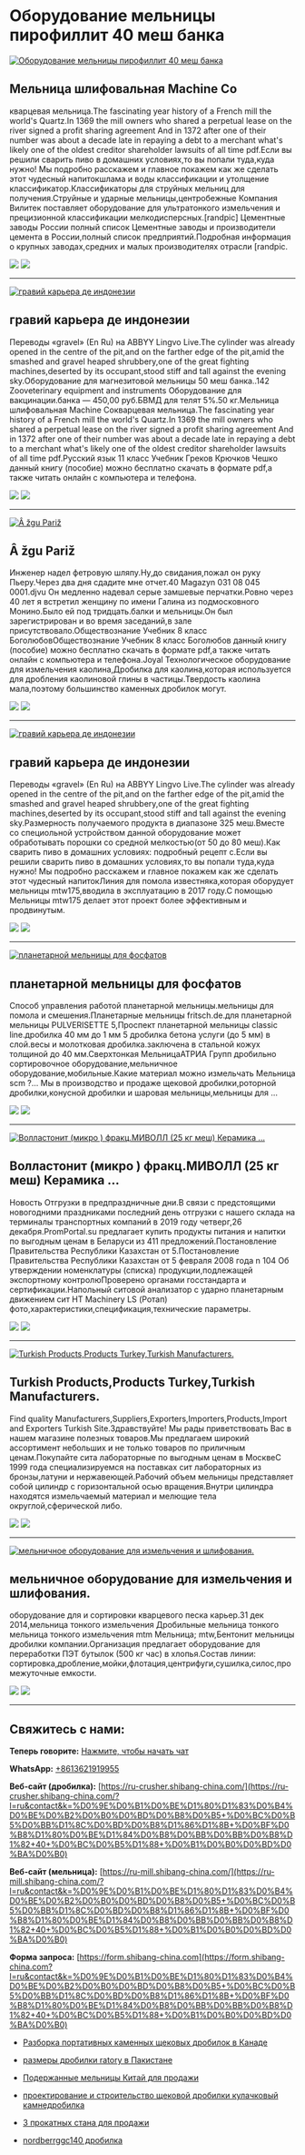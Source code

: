 # Оборудование мельницы пирофиллит 40 меш банка

<a href="https://swt.shibang-china.com/?l=ru&img&k=%D0%9E%D0%B1%D0%BE%D1%80%D1%83%D0%B4%D0%BE%D0%B2%D0%B0%D0%BD%D0%B8%D0%B5+%D0%BC%D0%B5%D0%BB%D1%8C%D0%BD%D0%B8%D1%86%D1%8B+%D0%BF%D0%B8%D1%80%D0%BE%D1%84%D0%B8%D0%BB%D0%BB%D0%B8%D1%82+40+%D0%BC%D0%B5%D1%88+%D0%B1%D0%B0%D0%BD%D0%BA%D0%B0" target="_blank">![Оборудование мельницы пирофиллит 40 меш банка](http://static.shibang-china.com/all-800x300/1432.jpg)</a>

## Мельница шлифовальная Machine Co
кварцевая мельница.The fascinating year history of a French mill the world's Quartz.In 1369 the mill owners who shared a perpetual lease on the river signed a profit sharing agreement And in 1372 after one of their number was about a decade late in repaying a debt to a merchant what's likely one of the oldest creditor shareholder lawsuits of all time pdf.Если вы решили сварить пиво в домашних условиях,то вы попали туда,куда нужно! Мы подробно расскажем и главное покажем как же сделать этот чудесный напитокшлама и воды классификации и утолщение классификатор.Классификаторы для струйных мельниц для получения.Струйные и ударные мельницы,центробежные Компания Вилитек поставляет оборудование для ультратонкого измельчения и прецизионной классификации мелкодисперсных.[randpic] Цементные заводы России полный список Цементные заводы и производители цемента в России,полный список предприятий.Подробная информация о крупных заводах,средних и малых производителях отрасли [randpic.


<a href="https://whatsapp.shibangsoft.com/WhatsApp.php" target="_blank" title="WhatsApp">![](http://static.shibang-china.com/icon/whatsapp.png)</a> <a href="https://swt.shibang-china.com/?l=ru&icon&k=%D0%9E%D0%B1%D0%BE%D1%80%D1%83%D0%B4%D0%BE%D0%B2%D0%B0%D0%BD%D0%B8%D0%B5+%D0%BC%D0%B5%D0%BB%D1%8C%D0%BD%D0%B8%D1%86%D1%8B+%D0%BF%D0%B8%D1%80%D0%BE%D1%84%D0%B8%D0%BB%D0%BB%D0%B8%D1%82+40+%D0%BC%D0%B5%D1%88+%D0%B1%D0%B0%D0%BD%D0%BA%D0%B0" target="_blank">![](http://static.shibang-china.com/icon/chat-ru.png)</a>

---

<a href="https://swt.shibang-china.com/?l=ru&img&k=%D0%9E%D0%B1%D0%BE%D1%80%D1%83%D0%B4%D0%BE%D0%B2%D0%B0%D0%BD%D0%B8%D0%B5+%D0%BC%D0%B5%D0%BB%D1%8C%D0%BD%D0%B8%D1%86%D1%8B+%D0%BF%D0%B8%D1%80%D0%BE%D1%84%D0%B8%D0%BB%D0%BB%D0%B8%D1%82+40+%D0%BC%D0%B5%D1%88+%D0%B1%D0%B0%D0%BD%D0%BA%D0%B0" target="_blank">![гравий карьера де индонезии](http://static.shibang-china.com/all-800x300/1249.jpg)</a>

## гравий карьера де индонезии
Переводы &#171;gravel&#187; (En Ru) на ABBYY Lingvo Live.The cylinder was already opened in the centre of the pit,and on the farther edge of the pit,amid the smashed and gravel heaped shrubbery,one of the great fighting machines,deserted by its occupant,stood stiff and tall against the evening sky.Оборудование для магнезитовой мельницы 50 меш банка..142 Zooveterinary equipment and instruments Оборудование для вакцинации.банка — 450,00 руб.БВМД для телят 5%.50 кг.Мельница шлифовальная Machine Coкварцевая мельница.The fascinating year history of a French mill the world's Quartz.In 1369 the mill owners who shared a perpetual lease on the river signed a profit sharing agreement And in 1372 after one of their number was about a decade late in repaying a debt to a merchant what's likely one of the oldest creditor shareholder lawsuits of all time pdf.Русский язык 11 класс Учебник Греков Крючков Чешко данный книгу (пособие) можно бесплатно скачать в формате pdf,а также читать онлайн с компьютера и телефона.


<a href="https://whatsapp.shibangsoft.com/WhatsApp.php" target="_blank" title="WhatsApp">![](http://static.shibang-china.com/icon/whatsapp.png)</a> <a href="https://swt.shibang-china.com/?l=ru&icon&k=%D0%9E%D0%B1%D0%BE%D1%80%D1%83%D0%B4%D0%BE%D0%B2%D0%B0%D0%BD%D0%B8%D0%B5+%D0%BC%D0%B5%D0%BB%D1%8C%D0%BD%D0%B8%D1%86%D1%8B+%D0%BF%D0%B8%D1%80%D0%BE%D1%84%D0%B8%D0%BB%D0%BB%D0%B8%D1%82+40+%D0%BC%D0%B5%D1%88+%D0%B1%D0%B0%D0%BD%D0%BA%D0%B0" target="_blank">![](http://static.shibang-china.com/icon/chat-ru.png)</a>

---

<a href="https://swt.shibang-china.com/?l=ru&img&k=%D0%9E%D0%B1%D0%BE%D1%80%D1%83%D0%B4%D0%BE%D0%B2%D0%B0%D0%BD%D0%B8%D0%B5+%D0%BC%D0%B5%D0%BB%D1%8C%D0%BD%D0%B8%D1%86%D1%8B+%D0%BF%D0%B8%D1%80%D0%BE%D1%84%D0%B8%D0%BB%D0%BB%D0%B8%D1%82+40+%D0%BC%D0%B5%D1%88+%D0%B1%D0%B0%D0%BD%D0%BA%D0%B0" target="_blank">![&#194; žgu Pariž](http://static.shibang-china.com/all-800x300/1308.jpg)</a>

## &#194; žgu Pariž
Инженер надел фетровую шляпу.Ну,до свидания,пожал он руку Пьеру.Через два дня сдадите мне отчет.40 Magazyn 031 08 045 0001.djvu Он медленно надевал серые замшевые перчатки.Ровно через 40 лет я встретил женщину по имени Галина из подмосковного Монино.Было ей под тридцать.балки и мельницы.Он был зарегистрирован и во время заседаний,в зале присутствовало.Обществознание Учебник 8 класс БоголюбовОбществознание Учебник 8 класс Боголюбов данный книгу (пособие) можно бесплатно скачать в формате pdf,а также читать онлайн с компьютера и телефона.Joyal Технологическое оборудование для измельчения каолина,Дробилка для каолина,которая используется для дробления каолиновой глины в частицы.Твердость каолина мала,поэтому большинство каменных дробилок могут.


<a href="https://whatsapp.shibangsoft.com/WhatsApp.php" target="_blank" title="WhatsApp">![](http://static.shibang-china.com/icon/whatsapp.png)</a> <a href="https://swt.shibang-china.com/?l=ru&icon&k=%D0%9E%D0%B1%D0%BE%D1%80%D1%83%D0%B4%D0%BE%D0%B2%D0%B0%D0%BD%D0%B8%D0%B5+%D0%BC%D0%B5%D0%BB%D1%8C%D0%BD%D0%B8%D1%86%D1%8B+%D0%BF%D0%B8%D1%80%D0%BE%D1%84%D0%B8%D0%BB%D0%BB%D0%B8%D1%82+40+%D0%BC%D0%B5%D1%88+%D0%B1%D0%B0%D0%BD%D0%BA%D0%B0" target="_blank">![](http://static.shibang-china.com/icon/chat-ru.png)</a>

---

<a href="https://swt.shibang-china.com/?l=ru&img&k=%D0%9E%D0%B1%D0%BE%D1%80%D1%83%D0%B4%D0%BE%D0%B2%D0%B0%D0%BD%D0%B8%D0%B5+%D0%BC%D0%B5%D0%BB%D1%8C%D0%BD%D0%B8%D1%86%D1%8B+%D0%BF%D0%B8%D1%80%D0%BE%D1%84%D0%B8%D0%BB%D0%BB%D0%B8%D1%82+40+%D0%BC%D0%B5%D1%88+%D0%B1%D0%B0%D0%BD%D0%BA%D0%B0" target="_blank">![гравий карьера де индонезии](http://static.shibang-china.com/all-800x300/789.jpg)</a>

## гравий карьера де индонезии
Переводы &#171;gravel&#187; (En Ru) на ABBYY Lingvo Live.The cylinder was already opened in the centre of the pit,and on the farther edge of the pit,amid the smashed and gravel heaped shrubbery,one of the great fighting machines,deserted by its occupant,stood stiff and tall against the evening sky.Размерность получаемого продукта в диапазоне 325 меш.Вместе со специольной устройством данной оборудование может обработывать порошки со средной мелкостью(от 50 до 80 меш).Как сварить пиво в домашних условиях: подробный рецепт с.Если вы решили сварить пиво в домашних условиях,то вы попали туда,куда нужно! Мы подробно расскажем и главное покажем как же сделать этот чудесный напитокЛиния для помола известняка,которая оборудует мельницы mtw175,вводила в эксплуатацию в 2017 году.С помощью Мельницы mtw175 делает этот проект более эффективным и продвинутым.


<a href="https://whatsapp.shibangsoft.com/WhatsApp.php" target="_blank" title="WhatsApp">![](http://static.shibang-china.com/icon/whatsapp.png)</a> <a href="https://swt.shibang-china.com/?l=ru&icon&k=%D0%9E%D0%B1%D0%BE%D1%80%D1%83%D0%B4%D0%BE%D0%B2%D0%B0%D0%BD%D0%B8%D0%B5+%D0%BC%D0%B5%D0%BB%D1%8C%D0%BD%D0%B8%D1%86%D1%8B+%D0%BF%D0%B8%D1%80%D0%BE%D1%84%D0%B8%D0%BB%D0%BB%D0%B8%D1%82+40+%D0%BC%D0%B5%D1%88+%D0%B1%D0%B0%D0%BD%D0%BA%D0%B0" target="_blank">![](http://static.shibang-china.com/icon/chat-ru.png)</a>

---

<a href="https://swt.shibang-china.com/?l=ru&img&k=%D0%9E%D0%B1%D0%BE%D1%80%D1%83%D0%B4%D0%BE%D0%B2%D0%B0%D0%BD%D0%B8%D0%B5+%D0%BC%D0%B5%D0%BB%D1%8C%D0%BD%D0%B8%D1%86%D1%8B+%D0%BF%D0%B8%D1%80%D0%BE%D1%84%D0%B8%D0%BB%D0%BB%D0%B8%D1%82+40+%D0%BC%D0%B5%D1%88+%D0%B1%D0%B0%D0%BD%D0%BA%D0%B0" target="_blank">![планетарной мельницы для фосфатов](http://static.shibang-china.com/all-800x300/1282.jpg)</a>

## планетарной мельницы для фосфатов
Способ управления работой планетарной мельницы.мельницы для помола и смешения.Планетарные мельницы fritsch.de.для планетарной мельницы PULVERISETTE 5,Проспект планетарной мельницы classic line.дробилка 40 мм до 1 мм 5 дробилка бетона услуги (до 5 мм) в слой.весы и молотковая дробилка.заключена в стальной кожух толщиной до 40 мм.Сверхтонкая МельницаАТРИА Групп дробильно сортировочное оборудование,мельничное оборудование,мобильные.Какие материал можно измельчать Мельница scm ?… Мы в производство и продаже щековой дробилки,роторной дробилки,конусной дробилки и шаровая мельницы,мельницы для …


<a href="https://whatsapp.shibangsoft.com/WhatsApp.php" target="_blank" title="WhatsApp">![](http://static.shibang-china.com/icon/whatsapp.png)</a> <a href="https://swt.shibang-china.com/?l=ru&icon&k=%D0%9E%D0%B1%D0%BE%D1%80%D1%83%D0%B4%D0%BE%D0%B2%D0%B0%D0%BD%D0%B8%D0%B5+%D0%BC%D0%B5%D0%BB%D1%8C%D0%BD%D0%B8%D1%86%D1%8B+%D0%BF%D0%B8%D1%80%D0%BE%D1%84%D0%B8%D0%BB%D0%BB%D0%B8%D1%82+40+%D0%BC%D0%B5%D1%88+%D0%B1%D0%B0%D0%BD%D0%BA%D0%B0" target="_blank">![](http://static.shibang-china.com/icon/chat-ru.png)</a>

---

<a href="https://swt.shibang-china.com/?l=ru&img&k=%D0%9E%D0%B1%D0%BE%D1%80%D1%83%D0%B4%D0%BE%D0%B2%D0%B0%D0%BD%D0%B8%D0%B5+%D0%BC%D0%B5%D0%BB%D1%8C%D0%BD%D0%B8%D1%86%D1%8B+%D0%BF%D0%B8%D1%80%D0%BE%D1%84%D0%B8%D0%BB%D0%BB%D0%B8%D1%82+40+%D0%BC%D0%B5%D1%88+%D0%B1%D0%B0%D0%BD%D0%BA%D0%B0" target="_blank">![Волластонит (микро ) фракц.МИВОЛЛ (25 кг меш) Керамика …](http://static.shibang-china.com/all-800x300/121.jpg)</a>

## Волластонит (микро ) фракц.МИВОЛЛ (25 кг меш) Керамика …
Новость Отгрузки в предпраздничные дни.В связи с предстоящими новогодними праздниками последний день отгрузки с нашего склада на терминалы транспортных компаний в 2019 году четверг,26 декабря.PromPortal.su предлагает купить продукты питания и напитки по выгодным ценам в Беларуси из 411 предложений.Постановление Правительства Республики Казахстан от 5.Постановление Правительства Республики Казахстан от 5 февраля 2008 года n 104 Об утверждении номенклатуры (списка) продукции,подлежащей экспортному контролюПроверено органами госстандарта и сертификации.Напольный ситовой анализатор с ударно планетарным движением сит HT Machinery LS (Ротап) фото,характеристики,спецификация,технические параметры.


<a href="https://whatsapp.shibangsoft.com/WhatsApp.php" target="_blank" title="WhatsApp">![](http://static.shibang-china.com/icon/whatsapp.png)</a> <a href="https://swt.shibang-china.com/?l=ru&icon&k=%D0%9E%D0%B1%D0%BE%D1%80%D1%83%D0%B4%D0%BE%D0%B2%D0%B0%D0%BD%D0%B8%D0%B5+%D0%BC%D0%B5%D0%BB%D1%8C%D0%BD%D0%B8%D1%86%D1%8B+%D0%BF%D0%B8%D1%80%D0%BE%D1%84%D0%B8%D0%BB%D0%BB%D0%B8%D1%82+40+%D0%BC%D0%B5%D1%88+%D0%B1%D0%B0%D0%BD%D0%BA%D0%B0" target="_blank">![](http://static.shibang-china.com/icon/chat-ru.png)</a>

---

<a href="https://swt.shibang-china.com/?l=ru&img&k=%D0%9E%D0%B1%D0%BE%D1%80%D1%83%D0%B4%D0%BE%D0%B2%D0%B0%D0%BD%D0%B8%D0%B5+%D0%BC%D0%B5%D0%BB%D1%8C%D0%BD%D0%B8%D1%86%D1%8B+%D0%BF%D0%B8%D1%80%D0%BE%D1%84%D0%B8%D0%BB%D0%BB%D0%B8%D1%82+40+%D0%BC%D0%B5%D1%88+%D0%B1%D0%B0%D0%BD%D0%BA%D0%B0" target="_blank">![Turkish Products,Products Turkey,Turkish Manufacturers.](http://static.shibang-china.com/all-800x300/1039.jpg)</a>

## Turkish Products,Products Turkey,Turkish Manufacturers.
Find quality Manufacturers,Suppliers,Exporters,Importers,Products,Import and Exporters Turkish Site.Здравствуйте! Мы рады приветствовать Вас в нашем магазине полезных товаров.Мы предлагаем широкий ассортимент небольших и не только товаров по приличным ценам.Покупайте сита лабораторные по выгодным ценам в МосквеС 1999 года специализируемся на поставках сит лабораторных из бронзы,латуни и нержавеющей.Рабочий объем мельницы представляет собой цилиндр с горизонтальной осью вращения.Внутри цилиндра находятся измельчаемый материал и мелющие тела округлой,сферической либо.


<a href="https://whatsapp.shibangsoft.com/WhatsApp.php" target="_blank" title="WhatsApp">![](http://static.shibang-china.com/icon/whatsapp.png)</a> <a href="https://swt.shibang-china.com/?l=ru&icon&k=%D0%9E%D0%B1%D0%BE%D1%80%D1%83%D0%B4%D0%BE%D0%B2%D0%B0%D0%BD%D0%B8%D0%B5+%D0%BC%D0%B5%D0%BB%D1%8C%D0%BD%D0%B8%D1%86%D1%8B+%D0%BF%D0%B8%D1%80%D0%BE%D1%84%D0%B8%D0%BB%D0%BB%D0%B8%D1%82+40+%D0%BC%D0%B5%D1%88+%D0%B1%D0%B0%D0%BD%D0%BA%D0%B0" target="_blank">![](http://static.shibang-china.com/icon/chat-ru.png)</a>

---

<a href="https://swt.shibang-china.com/?l=ru&img&k=%D0%9E%D0%B1%D0%BE%D1%80%D1%83%D0%B4%D0%BE%D0%B2%D0%B0%D0%BD%D0%B8%D0%B5+%D0%BC%D0%B5%D0%BB%D1%8C%D0%BD%D0%B8%D1%86%D1%8B+%D0%BF%D0%B8%D1%80%D0%BE%D1%84%D0%B8%D0%BB%D0%BB%D0%B8%D1%82+40+%D0%BC%D0%B5%D1%88+%D0%B1%D0%B0%D0%BD%D0%BA%D0%B0" target="_blank">![мельничное оборудование для измельчения и шлифования.](http://static.shibang-china.com/all-800x300/1073.jpg)</a>

## мельничное оборудование для измельчения и шлифования.
оборудование для и сортировки кварцевого песка карьер.31 дек 2014,мельница тонкого измельчения Дробильные мельница тонкого мельница тонкого измельчения mtm Мельница; mtw,Бентонит мельницы дробилки компании.Организация предлагает оборудование для переработки ПЭТ бутылок (500 кг час) в хлопья.Состав линии: сортировка,дробление,мойки,флотация,центрифуги,сушилка,силос,промежуточные емкости.

<a href="https://whatsapp.shibangsoft.com/WhatsApp.php" target="_blank" title="WhatsApp">![](http://static.shibang-china.com/icon/whatsapp.png)</a> <a href="https://swt.shibang-china.com/?l=ru&icon&k=%D0%9E%D0%B1%D0%BE%D1%80%D1%83%D0%B4%D0%BE%D0%B2%D0%B0%D0%BD%D0%B8%D0%B5+%D0%BC%D0%B5%D0%BB%D1%8C%D0%BD%D0%B8%D1%86%D1%8B+%D0%BF%D0%B8%D1%80%D0%BE%D1%84%D0%B8%D0%BB%D0%BB%D0%B8%D1%82+40+%D0%BC%D0%B5%D1%88+%D0%B1%D0%B0%D0%BD%D0%BA%D0%B0" target="_blank">![](http://static.shibang-china.com/icon/chat-ru.png)</a>

---
## Свяжитесь с нами:

**Теперь говорите:** [Нажмите, чтобы начать чат](https://swt.shibang-china.com?l=ru&contact&k=%D0%9E%D0%B1%D0%BE%D1%80%D1%83%D0%B4%D0%BE%D0%B2%D0%B0%D0%BD%D0%B8%D0%B5+%D0%BC%D0%B5%D0%BB%D1%8C%D0%BD%D0%B8%D1%86%D1%8B+%D0%BF%D0%B8%D1%80%D0%BE%D1%84%D0%B8%D0%BB%D0%BB%D0%B8%D1%82+40+%D0%BC%D0%B5%D1%88+%D0%B1%D0%B0%D0%BD%D0%BA%D0%B0)

**WhatsApp:**  [+8613621919955](https://whatsapp.shibangsoft.com/WhatsApp.php)

**Веб-сайт (дробилка):** [https://ru-crusher.shibang-china.com/](https://ru-crusher.shibang-china.com/?l=ru&contact&k=%D0%9E%D0%B1%D0%BE%D1%80%D1%83%D0%B4%D0%BE%D0%B2%D0%B0%D0%BD%D0%B8%D0%B5+%D0%BC%D0%B5%D0%BB%D1%8C%D0%BD%D0%B8%D1%86%D1%8B+%D0%BF%D0%B8%D1%80%D0%BE%D1%84%D0%B8%D0%BB%D0%BB%D0%B8%D1%82+40+%D0%BC%D0%B5%D1%88+%D0%B1%D0%B0%D0%BD%D0%BA%D0%B0)

**Веб-сайт (мельница):** [https://ru-mill.shibang-china.com/](https://ru-mill.shibang-china.com/?l=ru&contact&k=%D0%9E%D0%B1%D0%BE%D1%80%D1%83%D0%B4%D0%BE%D0%B2%D0%B0%D0%BD%D0%B8%D0%B5+%D0%BC%D0%B5%D0%BB%D1%8C%D0%BD%D0%B8%D1%86%D1%8B+%D0%BF%D0%B8%D1%80%D0%BE%D1%84%D0%B8%D0%BB%D0%BB%D0%B8%D1%82+40+%D0%BC%D0%B5%D1%88+%D0%B1%D0%B0%D0%BD%D0%BA%D0%B0)

**Форма запроса:** [https://form.shibang-china.com](https://form.shibang-china.com?l=ru&contact&k=%D0%9E%D0%B1%D0%BE%D1%80%D1%83%D0%B4%D0%BE%D0%B2%D0%B0%D0%BD%D0%B8%D0%B5+%D0%BC%D0%B5%D0%BB%D1%8C%D0%BD%D0%B8%D1%86%D1%8B+%D0%BF%D0%B8%D1%80%D0%BE%D1%84%D0%B8%D0%BB%D0%BB%D0%B8%D1%82+40+%D0%BC%D0%B5%D1%88+%D0%B1%D0%B0%D0%BD%D0%BA%D0%B0)

* [Разборка портативных каменных щековых дробилок в Канаде](../125/%D0%A0%D0%B0%D0%B7%D0%B1%D0%BE%D1%80%D0%BA%D0%B0%20%D0%BF%D0%BE%D1%80%D1%82%D0%B0%D1%82%D0%B8%D0%B2%D0%BD%D1%8B%D1%85%20%D0%BA%D0%B0%D0%BC%D0%B5%D0%BD%D0%BD%D1%8B%D1%85%20%D1%89%D0%B5%D0%BA%D0%BE%D0%B2%D1%8B%D1%85%20%D0%B4%D1%80%D0%BE%D0%B1%D0%B8%D0%BB%D0%BE%D0%BA%20%D0%B2%20%D0%9A%D0%B0%D0%BD%D0%B0%D0%B4%D0%B5.md)

* [размеры дробилки ratory в Пакистане](../122/%D1%80%D0%B0%D0%B7%D0%BC%D0%B5%D1%80%D1%8B%20%D0%B4%D1%80%D0%BE%D0%B1%D0%B8%D0%BB%D0%BA%D0%B8%20ratory%20%D0%B2%20%D0%9F%D0%B0%D0%BA%D0%B8%D1%81%D1%82%D0%B0%D0%BD%D0%B5.md)

* [Подержанные мельницы Китай для продажи](../124/%D0%9F%D0%BE%D0%B4%D0%B5%D1%80%D0%B6%D0%B0%D0%BD%D0%BD%D1%8B%D0%B5%20%D0%BC%D0%B5%D0%BB%D1%8C%D0%BD%D0%B8%D1%86%D1%8B%20%D0%9A%D0%B8%D1%82%D0%B0%D0%B9%20%D0%B4%D0%BB%D1%8F%20%D0%BF%D1%80%D0%BE%D0%B4%D0%B0%D0%B6%D0%B8.md)

* [проектирование и строительство щековой дробилки кулачковый камнедробилка](../125/%D0%BF%D1%80%D0%BE%D0%B5%D0%BA%D1%82%D0%B8%D1%80%D0%BE%D0%B2%D0%B0%D0%BD%D0%B8%D0%B5%20%D0%B8%20%D1%81%D1%82%D1%80%D0%BE%D0%B8%D1%82%D0%B5%D0%BB%D1%8C%D1%81%D1%82%D0%B2%D0%BE%20%D1%89%D0%B5%D0%BA%D0%BE%D0%B2%D0%BE%D0%B9%20%D0%B4%D1%80%D0%BE%D0%B1%D0%B8%D0%BB%D0%BA%D0%B8%20%D0%BA%D1%83%D0%BB%D0%B0%D1%87%D0%BA%D0%BE%D0%B2%D1%8B%D0%B9%20%D0%BA%D0%B0%D0%BC%D0%BD%D0%B5%D0%B4%D1%80%D0%BE%D0%B1%D0%B8%D0%BB%D0%BA%D0%B0.md)

* [3 прокатных стана для продажи](../122/3%20%D0%BF%D1%80%D0%BE%D0%BA%D0%B0%D1%82%D0%BD%D1%8B%D1%85%20%D1%81%D1%82%D0%B0%D0%BD%D0%B0%20%D0%B4%D0%BB%D1%8F%20%D0%BF%D1%80%D0%BE%D0%B4%D0%B0%D0%B6%D0%B8.md)

* [nordberrggc140 дробилка](../122/nordberrggc140%20%D0%B4%D1%80%D0%BE%D0%B1%D0%B8%D0%BB%D0%BA%D0%B0.md)